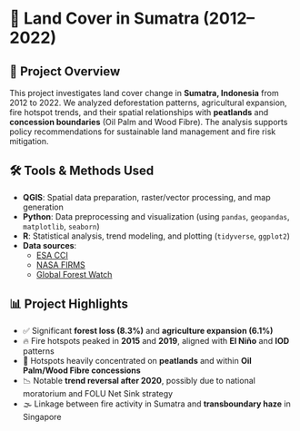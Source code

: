 # 🌿 Land Cover in Sumatra (2012–2022)

## 📝 Project Overview

This project investigates land cover change in **Sumatra, Indonesia** from 2012 to 2022. We analyzed deforestation patterns, agricultural expansion, fire hotspot trends, and their spatial relationships with **peatlands** and **concession boundaries** (Oil Palm and Wood Fibre). The analysis supports policy recommendations for sustainable land management and fire risk mitigation.

## 🛠️ Tools & Methods Used

- **QGIS**: Spatial data preparation, raster/vector processing, and map generation  
- **Python**: Data preprocessing and visualization (using `pandas`, `geopandas`, `matplotlib`, `seaborn`)  
- **R**: Statistical analysis, trend modeling, and plotting (`tidyverse`, `ggplot2`)  
- **Data sources**:
  - [ESA CCI](https://cds.climate.copernicus.eu/)
  - [NASA FIRMS](https://firms.modaps.eosdis.nasa.gov/)
  - [Global Forest Watch](https://data.globalforestwatch.org/)

## 📊 Project Highlights

- ✅ Significant **forest loss (8.3%)** and **agriculture expansion (6.1%)**
- 🔥 Fire hotspots peaked in **2015** and **2019**, aligned with **El Niño** and **IOD** patterns
- 🌱 Hotspots heavily concentrated on **peatlands** and within **Oil Palm/Wood Fibre concessions**
- 📉 Notable **trend reversal after 2020**, possibly due to national moratorium and FOLU Net Sink strategy
- 🌫️ Linkage between fire activity in Sumatra and **transboundary haze** in Singapore




